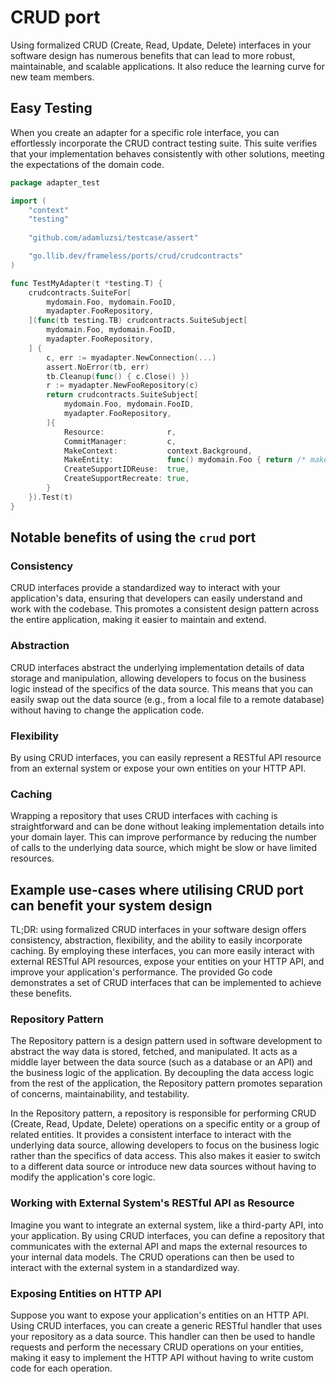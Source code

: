 # CRUD port

Using formalized CRUD (Create, Read, Update, Delete) interfaces in your software design has numerous benefits
that can lead to more robust, maintainable, and scalable applications.
It also reduce the learning curve for new team members.

## Easy Testing

When you create an adapter for a specific role interface, 
you can effortlessly incorporate the CRUD contract testing suite. 
This suite verifies that your implementation behaves consistently with other solutions, 
meeting the expectations of the domain code.

```go
package adapter_test

import (
	"context"
	"testing"
	
	"github.com/adamluzsi/testcase/assert"

	"go.llib.dev/frameless/ports/crud/crudcontracts"
)

func TestMyAdapter(t *testing.T) {
	crudcontracts.SuiteFor[
		mydomain.Foo, mydomain.FooID,
		myadapter.FooRepository,
	](func(tb testing.TB) crudcontracts.SuiteSubject[
		mydomain.Foo, mydomain.FooID,
		myadapter.FooRepository,
	] {
		c, err := myadapter.NewConnection(...)
		assert.NoError(tb, err)
		tb.Cleanup(func() { c.Close() })
		r := myadapter.NewFooRepository(c)
		return crudcontracts.SuiteSubject[
			mydomain.Foo, mydomain.FooID,
			myadapter.FooRepository,
		]{
			Resource:              r,
			CommitManager:         c,
			MakeContext:           context.Background,
			MakeEntity:            func() mydomain.Foo { return /* make random Entity here without ID */ },
			CreateSupportIDReuse:  true,
			CreateSupportRecreate: true,
		}
	}).Test(t)
}
```

## Notable benefits of using the `crud` port

### Consistency

CRUD interfaces provide a standardized way to interact with your application's data, 
ensuring that developers can easily understand and work with the codebase. 
This promotes a consistent design pattern across the entire application, making it easier to maintain and extend.

### Abstraction

CRUD interfaces abstract the underlying implementation details of data storage and manipulation, 
allowing developers to focus on the business logic instead of the specifics of the data source. 
This means that you can easily swap out the data source (e.g., from a local file to a remote database) 
without having to change the application code.

### Flexibility 

By using CRUD interfaces, you can easily represent a RESTful API resource from an external system 
or expose your own entities on your HTTP API.

### Caching

Wrapping a repository that uses CRUD interfaces with caching is straightforward 
and can be done without leaking implementation details into your domain layer. 
This can improve performance by reducing the number of calls to the underlying data source, 
which might be slow or have limited resources.

## Example use-cases where utilising CRUD port can benefit your system design

TL;DR: using formalized CRUD interfaces in your software design offers consistency, abstraction, flexibility,
and the ability to easily incorporate caching.
By employing these interfaces, you can more easily interact with external RESTful API resources,
expose your entities on your HTTP API, and improve your application's performance. 
The provided Go code demonstrates a set of CRUD interfaces that can be implemented to achieve these benefits.

### Repository Pattern

The Repository pattern is a design pattern used in software development 
to abstract the way data is stored, fetched, and manipulated. 
It acts as a middle layer between the data source (such as a database or an API) 
and the business logic of the application. By decoupling the data access logic from the rest of the application,
the Repository pattern promotes separation of concerns, maintainability, and testability.

In the Repository pattern, a repository is responsible for performing CRUD (Create, Read, Update, Delete) operations
on a specific entity or a group of related entities. 
It provides a consistent interface to interact with the underlying data source, 
allowing developers to focus on the business logic rather than the specifics of data access. 
This also makes it easier to switch to a different data source 
or introduce new data sources without having to modify the application's core logic.

### Working with External System's RESTful API as Resource

Imagine you want to integrate an external system, like a third-party API, into your application.
By using CRUD interfaces, you can define a repository that communicates with the external API
and maps the external resources to your internal data models.
The CRUD operations can then be used to interact with the external system in a standardized way.

### Exposing Entities on HTTP API

Suppose you want to expose your application's entities on an HTTP API.
Using CRUD interfaces, you can create a generic RESTful handler that uses your repository as a data source.
This handler can then be used to handle requests and perform the necessary CRUD operations on your entities,
making it easy to implement the HTTP API without having to write custom code for each operation.

